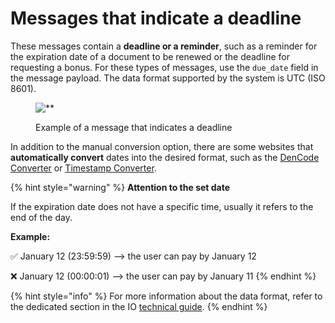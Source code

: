 # Messages that indicate a deadline

These messages contain a **deadline or a reminder**, such as a reminder for the expiration date of a document to be renewed or the deadline for requesting a bonus. For these types of messages, use the `due_date` field in the message payload. The data format supported by the system is UTC (ISO 8601).

<figure><img src="../../.gitbook/assets/image (15).png" alt=**><figcaption><p>Example of a message that indicates a deadline</p></figcaption></figure>

In addition to the manual conversion option, there are some websites that **automatically convert** dates into the desired format, such as the [DenCode Converter](https://dencode.com/date/iso8601) or [Timestamp Converter](https://www.timestamp-converter.com/). 

{% hint style="warning" %} **Attention to the set date**

If the expiration date does not have a specific time, usually it refers to the end of the day.

**Example:**

✅ January 12 (23:59:59) --> the user can pay by January 12

❌ January 12 (00:00:01) --> the user can pay by January 11 {% endhint %}

{% hint style="info" %} For more information about the data format, refer to the dedicated section in the IO [technical guide](https://docs.pagopa.it/io-guida-tecnica/api-e-specifiche/api-messaggi/submit-a-message-passing-the-user-fiscal_code-in-the-request-body#due_date). {% endhint %}